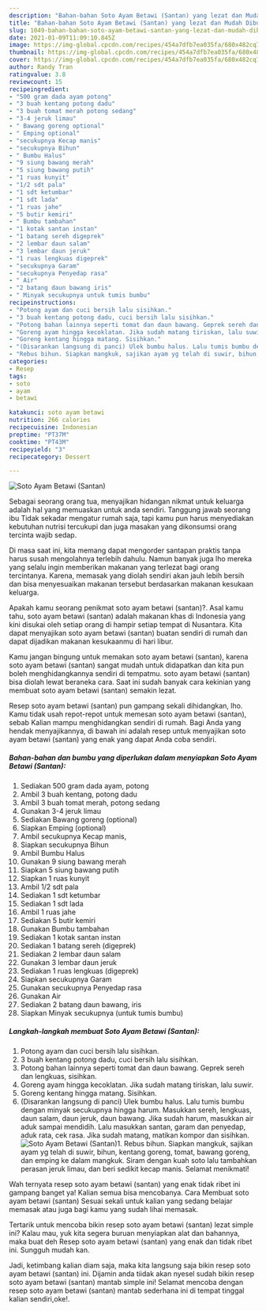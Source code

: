 ```yaml
---
description: "Bahan-bahan Soto Ayam Betawi (Santan) yang lezat dan Mudah Dibuat"
title: "Bahan-bahan Soto Ayam Betawi (Santan) yang lezat dan Mudah Dibuat"
slug: 1049-bahan-bahan-soto-ayam-betawi-santan-yang-lezat-dan-mudah-dibuat
date: 2021-01-09T11:09:10.845Z
image: https://img-global.cpcdn.com/recipes/454a7dfb7ea035fa/680x482cq70/soto-ayam-betawi-santan-foto-resep-utama.jpg
thumbnail: https://img-global.cpcdn.com/recipes/454a7dfb7ea035fa/680x482cq70/soto-ayam-betawi-santan-foto-resep-utama.jpg
cover: https://img-global.cpcdn.com/recipes/454a7dfb7ea035fa/680x482cq70/soto-ayam-betawi-santan-foto-resep-utama.jpg
author: Randy Tran
ratingvalue: 3.8
reviewcount: 15
recipeingredient:
- "500 gram dada ayam potong"
- "3 buah kentang potong dadu"
- "3 buah tomat merah potong sedang"
- "3-4 jeruk limau"
- " Bawang goreng optional"
- " Emping optional"
- "secukupnya Kecap manis"
- "secukupnya Bihun"
- " Bumbu Halus"
- "9 siung bawang merah"
- "5 siung bawang putih"
- "1 ruas kunyit"
- "1/2 sdt pala"
- "1 sdt ketumbar"
- "1 sdt lada"
- "1 ruas jahe"
- "5 butir kemiri"
- " Bumbu tambahan"
- "1 kotak santan instan"
- "1 batang sereh digeprek"
- "2 lembar daun salam"
- "3 lembar daun jeruk"
- "1 ruas lengkuas digeprek"
- "secukupnya Garam"
- "secukupnya Penyedap rasa"
- " Air"
- "2 batang daun bawang iris"
- " Minyak secukupnya untuk tumis bumbu"
recipeinstructions:
- "Potong ayam dan cuci bersih lalu sisihkan."
- "3 buah kentang potong dadu, cuci bersih lalu sisihkan."
- "Potong bahan lainnya seperti tomat dan daun bawang. Geprek sereh dan lengkuas, sisihkan."
- "Goreng ayam hingga kecoklatan. Jika sudah matang tiriskan, lalu suwir."
- "Goreng kentang hingga matang. Sisihkan."
- "(Disarankan langsung di panci) Ulek bumbu halus. Lalu tumis bumbu dengan minyak secukupnya hingga harum. Masukkan sereh, lengkuas, daun salam, daun jeruk, daun bawang. Jika sudah harum, masukkan air aduk sampai mendidih. Lalu masukkan santan, garam dan penyedap, aduk rata, cek rasa. Jika sudah matang, matikan kompor dan sisihkan."
- "Rebus bihun. Siapkan mangkuk, sajikan ayam yg telah di suwir, bihun, kentang goreng, tomat, bawang goreng, dan emping ke dalam mangkuk. Siram dengan kuah soto lalu tambahkan perasan jeruk limau, dan beri sedikit kecap manis. Selamat menikmati!"
categories:
- Resep
tags:
- soto
- ayam
- betawi

katakunci: soto ayam betawi 
nutrition: 266 calories
recipecuisine: Indonesian
preptime: "PT37M"
cooktime: "PT43M"
recipeyield: "3"
recipecategory: Dessert

---
```



![Soto Ayam Betawi (Santan)](https://img-global.cpcdn.com/recipes/454a7dfb7ea035fa/680x482cq70/soto-ayam-betawi-santan-foto-resep-utama.jpg)

Sebagai seorang orang tua, menyajikan hidangan nikmat untuk keluarga adalah hal yang memuaskan untuk anda sendiri. Tanggung jawab seorang ibu Tidak sekadar mengatur rumah saja, tapi kamu pun harus menyediakan kebutuhan nutrisi tercukupi dan juga masakan yang dikonsumsi orang tercinta wajib sedap.

Di masa  saat ini, kita memang dapat mengorder santapan praktis tanpa harus susah mengolahnya terlebih dahulu. Namun banyak juga lho mereka yang selalu ingin memberikan makanan yang terlezat bagi orang tercintanya. Karena, memasak yang diolah sendiri akan jauh lebih bersih dan bisa menyesuaikan makanan tersebut berdasarkan makanan kesukaan keluarga. 



Apakah kamu seorang penikmat soto ayam betawi (santan)?. Asal kamu tahu, soto ayam betawi (santan) adalah makanan khas di Indonesia yang kini disukai oleh setiap orang di hampir setiap tempat di Nusantara. Kita dapat menyajikan soto ayam betawi (santan) buatan sendiri di rumah dan dapat dijadikan makanan kesukaanmu di hari libur.

Kamu jangan bingung untuk memakan soto ayam betawi (santan), karena soto ayam betawi (santan) sangat mudah untuk didapatkan dan kita pun boleh menghidangkannya sendiri di tempatmu. soto ayam betawi (santan) bisa diolah lewat beraneka cara. Saat ini sudah banyak cara kekinian yang membuat soto ayam betawi (santan) semakin lezat.

Resep soto ayam betawi (santan) pun gampang sekali dihidangkan, lho. Kamu tidak usah repot-repot untuk memesan soto ayam betawi (santan), sebab Kalian mampu menghidangkan sendiri di rumah. Bagi Anda yang hendak menyajikannya, di bawah ini adalah resep untuk menyajikan soto ayam betawi (santan) yang enak yang dapat Anda coba sendiri.

<!--inarticleads1-->

##### Bahan-bahan dan bumbu yang diperlukan dalam menyiapkan Soto Ayam Betawi (Santan):

1. Sediakan 500 gram dada ayam, potong
1. Ambil 3 buah kentang, potong dadu
1. Ambil 3 buah tomat merah, potong sedang
1. Gunakan 3-4 jeruk limau
1. Sediakan  Bawang goreng (optional)
1. Siapkan  Emping (optional)
1. Ambil secukupnya Kecap manis,
1. Siapkan secukupnya Bihun
1. Ambil  Bumbu Halus
1. Gunakan 9 siung bawang merah
1. Siapkan 5 siung bawang putih
1. Siapkan 1 ruas kunyit
1. Ambil 1/2 sdt pala
1. Sediakan 1 sdt ketumbar
1. Sediakan 1 sdt lada
1. Ambil 1 ruas jahe
1. Sediakan 5 butir kemiri
1. Gunakan  Bumbu tambahan
1. Sediakan 1 kotak santan instan
1. Sediakan 1 batang sereh (digeprek)
1. Sediakan 2 lembar daun salam
1. Gunakan 3 lembar daun jeruk
1. Sediakan 1 ruas lengkuas (digeprek)
1. Siapkan secukupnya Garam
1. Gunakan secukupnya Penyedap rasa
1. Gunakan  Air
1. Sediakan 2 batang daun bawang, iris
1. Siapkan  Minyak secukupnya (untuk tumis bumbu)




<!--inarticleads2-->

##### Langkah-langkah membuat Soto Ayam Betawi (Santan):

1. Potong ayam dan cuci bersih lalu sisihkan.
1. 3 buah kentang potong dadu, cuci bersih lalu sisihkan.
1. Potong bahan lainnya seperti tomat dan daun bawang. Geprek sereh dan lengkuas, sisihkan.
1. Goreng ayam hingga kecoklatan. Jika sudah matang tiriskan, lalu suwir.
1. Goreng kentang hingga matang. Sisihkan.
1. (Disarankan langsung di panci) Ulek bumbu halus. Lalu tumis bumbu dengan minyak secukupnya hingga harum. Masukkan sereh, lengkuas, daun salam, daun jeruk, daun bawang. Jika sudah harum, masukkan air aduk sampai mendidih. Lalu masukkan santan, garam dan penyedap, aduk rata, cek rasa. Jika sudah matang, matikan kompor dan sisihkan.
<img src="//assets-global.cpcdn.com/assets/icons/button_play-2c75c40dde080a61004c1f40b05d8f140eaff45d7e9e6481dc71c63d2e7c4909.png" alt="Soto Ayam Betawi (Santan)">1. Rebus bihun. Siapkan mangkuk, sajikan ayam yg telah di suwir, bihun, kentang goreng, tomat, bawang goreng, dan emping ke dalam mangkuk. Siram dengan kuah soto lalu tambahkan perasan jeruk limau, dan beri sedikit kecap manis. Selamat menikmati!




Wah ternyata resep soto ayam betawi (santan) yang enak tidak ribet ini gampang banget ya! Kalian semua bisa mencobanya. Cara Membuat soto ayam betawi (santan) Sesuai sekali untuk kalian yang sedang belajar memasak atau juga bagi kamu yang sudah lihai memasak.

Tertarik untuk mencoba bikin resep soto ayam betawi (santan) lezat simple ini? Kalau mau, yuk kita segera buruan menyiapkan alat dan bahannya, maka buat deh Resep soto ayam betawi (santan) yang enak dan tidak ribet ini. Sungguh mudah kan. 

Jadi, ketimbang kalian diam saja, maka kita langsung saja bikin resep soto ayam betawi (santan) ini. Dijamin anda tiidak akan nyesel sudah bikin resep soto ayam betawi (santan) mantab simple ini! Selamat mencoba dengan resep soto ayam betawi (santan) mantab sederhana ini di tempat tinggal kalian sendiri,oke!.

